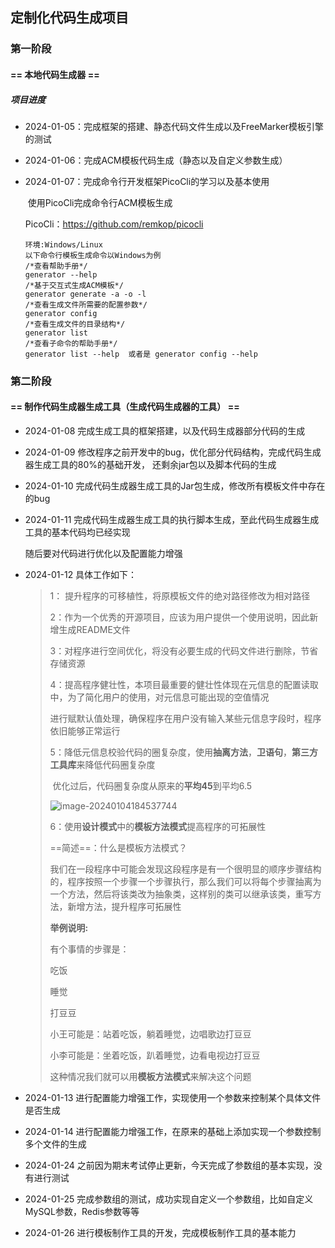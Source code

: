 ## 定制化代码生成项目

### 第一阶段

#### == 本地代码生成器 ==

##### 项目进度

- 2024-01-05：完成框架的搭建、静态代码文件生成以及FreeMarker模板引擎的测试

- 2024-01-06：完成ACM模板代码生成（静态以及自定义参数生成）

- 2024-01-07：完成命令行开发框架PicoCli的学习以及基本使用

  ​						使用PicoCli完成命令行ACM模板生成

  PicoCli：https://github.com/remkop/picocli

  ```
  环境:Windows/Linux
  以下命令行模板生成命令以Windows为例
  /*查看帮助手册*/
  generator --help
  /*基于交互式生成ACM模板*/
  generator generate -a -o -l
  /*查看生成文件所需要的配置参数*/
  generator config
  /*查看生成文件的目录结构*/
  generator list
  /*查看子命令的帮助手册*/
  generator list --help  或者是 generator config --help
  ```


### 第二阶段

#### == 制作代码生成器生成工具（生成代码生成器的工具） ==

- 2024-01-08 完成生成工具的框架搭建，以及代码生成器部分代码的生成

- 2024-01-09 修改程序之前开发中的bug，优化部分代码结构，完成代码生成器生成工具的80%的基础开发，
             还剩余jar包以及脚本代码的生成
         
- 2024-01-10 完成代码生成器生成工具的Jar包生成，修改所有模板文件中存在的bug

- 2024-01-11 完成代码生成器生成工具的执行脚本生成，至此代码生成器生成工具的基本代码均已经实现

     随后要对代码进行优化以及配置能力增强
     
- 2024-01-12 具体工作如下：

     >1： 提升程序的可移植性，将原模板文件的绝对路径修改为相对路径
     >
     >2：作为一个优秀的开源项目，应该为用户提供一个使用说明，因此新增生成README文件
     >
     >3：对程序进行空间优化，将没有必要生成的代码文件进行删除，节省存储资源
     >
     >4：提高程序健壮性，本项目最重要的健壮性体现在元信息的配置读取中，为了简化用户的使用，对元信息可能出现的空值情况
     >
     >​		进行赋默认值处理，确保程序在用户没有输入某些元信息字段时，程序依旧能够正常运行
     >
     >5：降低元信息校验代码的圈复杂度，使用**抽离方法**，**卫语句**，**第三方工具库**来降低代码圈复杂度
     >
     >​		优化过后，代码圈复杂度从原来的**平均45**到平均6.5
     >
     >![image-20240104184537744](https://lzyzxq-1310836527.cos.ap-shanghai.myqcloud.com/code-complex.png)
     >
     >6：使用**设计模式**中的**模板方法模式**提高程序的可拓展性
     >
     >==简述==：什么是模板方法模式？
     >
     >我们在一段程序中可能会发现这段程序是有一个很明显的顺序步骤结构的，程序按照一个步骤一个步骤执行，那么我们可以将每个步骤抽离为一个方法，然后将该类改为抽象类，这样别的类可以继承该类，重写方法，新增方法，提升程序可拓展性
     >
     >**举例说明:**
     >
     >有个事情的步骤是：
     >
     >吃饭
     >
     >睡觉
     >
     >打豆豆
     >
     >小王可能是：站着吃饭，躺着睡觉，边唱歌边打豆豆
     >
     >小李可能是：坐着吃饭，趴着睡觉，边看电视边打豆豆
     >
     >这种情况我们就可以用**模板方法模式**来解决这个问题
- 2024-01-13 进行配置能力增强工作，实现使用一个参数来控制某个具体文件是否生成
- 2024-01-14 进行配置能力增强工作，在原来的基础上添加实现一个参数控制多个文件的生成
- 2024-01-24 之前因为期末考试停止更新，今天完成了参数组的基本实现，没有进行测试
- 2024-01-25 完成参数组的测试，成功实现自定义一个参数组，比如自定义MySQL参数，Redis参数等等
- 2024-01-26 进行模板制作工具的开发，完成模板制作工具的基本能力


